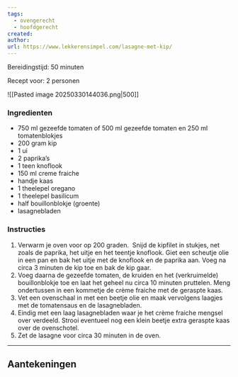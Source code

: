 ```yaml
---
tags:
  - ovengerecht
  - hoofdgerecht
created: 
author: 
url: https://www.lekkerensimpel.com/lasagne-met-kip/
---
```

Bereidingstijd: 50 minuten

Recept voor: 2 personen

![[Pasted image 20250330144036.png|500]]
### Ingredienten

- 750 ml gezeefde tomaten of 500 ml gezeefde tomaten en 250 ml tomatenblokjes
- 200 gram kip
- 1 ui
- 2 paprika’s
- 1 teen knoflook
- 150 ml creme fraiche
- handje kaas
- 1 theelepel oregano
- 1 theelepel basilicum
- half bouillonblokje (groente)
- lasagnebladen

### Instructies

1. Verwarm je oven voor op 200 graden.  Snijd de kipfilet in stukjes, net zoals de paprika, het uitje en het teentje knoflook. Giet een scheutje olie in een pan en bak het uitje met de knoflook en de paprika aan. Voeg na circa 3 minuten de kip toe en bak de kip gaar.
2. Voeg daarna de gezeefde tomaten, de kruiden en het (verkruimelde) bouillonblokje toe en laat het geheel nu circa 10 minuten pruttelen. Meng ondertussen in een kommetje de crème fraiche met de geraspte kaas.
3. Vet een ovenschaal in met een beetje olie en maak vervolgens laagjes met de tomatensaus en de lasagnebladen.
4. Eindig met een laag lasagnebladen waar je het crème fraiche mengsel over verdeeld. Strooi eventueel nog een klein beetje extra geraspte kaas over de ovenschotel.
5. Zet de lasagne voor circa 30 minuten in de oven.

-----

## Aantekeningen

